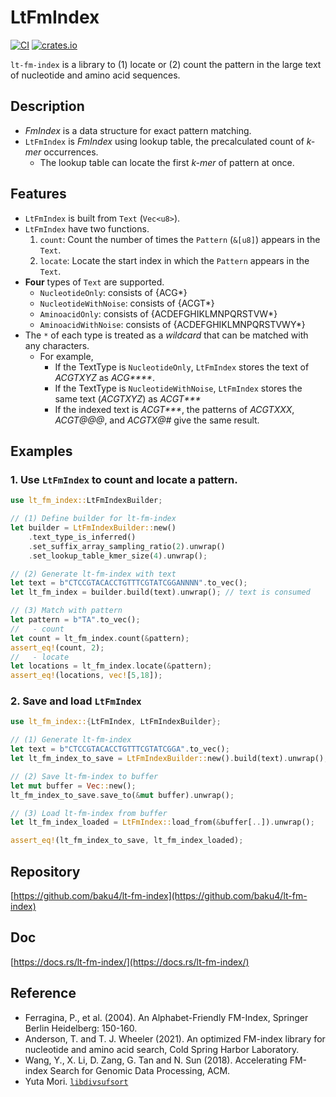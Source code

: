 # LtFmIndex
[![CI](https://github.com/baku4/lt-fm-index/actions/workflows/rust.yml/badge.svg?branch=main)](https://github.com/baku4/lt-fm-index/actions/workflows/rust.yml)
[![crates.io](https://img.shields.io/crates/v/lt-fm-index.svg)](https://crates.io/crates/lt-fm-index)

`lt-fm-index` is a library to (1) locate or (2) count the pattern in the large text of nucleotide and amino acid sequences.
## Description
- *FmIndex* is a data structure for exact pattern matching.
- `LtFmIndex` is *FmIndex* using lookup table, the precalculated count of *k-mer* occurrences.
  - The lookup table can locate the first *k-mer* of pattern at once.
## Features
- `LtFmIndex` is built from `Text` (`Vec<u8>`).
- `LtFmIndex` have two functions.
    1. `count`: Count the number of times the `Pattern` (`&[u8]`) appears in the `Text`.
    2. `locate`: Locate the start index in which the `Pattern` appears in the `Text`.
- **Four** types of `Text` are supported.
    - `NucleotideOnly`: consists of {ACG*}
    - `NucleotideWithNoise`: consists of {ACGT*}
    - `AminoacidOnly`: consists of {ACDEFGHIKLMNPQRSTVW*}
    - `AminoacidWithNoise`: consists of {ACDEFGHIKLMNPQRSTVWY*}
- The `*` of each type is treated as a *wildcard* that can be matched with any characters.
    - For example,
        - If the TextType is `NucleotideOnly`, `LtFmIndex` stores the text of *ACGTXYZ* as <i>ACG****</i>.
        - If the TextType is `NucleotideWithNoise`, `LtFmIndex` stores the same text (*ACGTXYZ*) as <i>ACGT***</i>
        - If the indexed text is <i>ACGT***</i>, the patterns of *ACGTXXX*, *ACGT@@@*, and *ACGTX@#* give the same result.
## Examples
### 1. Use `LtFmIndex` to count and locate a pattern.
```rust
use lt_fm_index::LtFmIndexBuilder;

// (1) Define builder for lt-fm-index
let builder = LtFmIndexBuilder::new()
    .text_type_is_inferred()
    .set_suffix_array_sampling_ratio(2).unwrap()
    .set_lookup_table_kmer_size(4).unwrap();

// (2) Generate lt-fm-index with text
let text = b"CTCCGTACACCTGTTTCGTATCGGANNNN".to_vec();
let lt_fm_index = builder.build(text).unwrap(); // text is consumed

// (3) Match with pattern
let pattern = b"TA".to_vec();
//   - count
let count = lt_fm_index.count(&pattern);
assert_eq!(count, 2);
//   - locate
let locations = lt_fm_index.locate(&pattern);
assert_eq!(locations, vec![5,18]);
```
### 2. Save and load `LtFmIndex`
```rust
use lt_fm_index::{LtFmIndex, LtFmIndexBuilder};

// (1) Generate lt-fm-index
let text = b"CTCCGTACACCTGTTTCGTATCGGA".to_vec();
let lt_fm_index_to_save = LtFmIndexBuilder::new().build(text).unwrap();

// (2) Save lt-fm-index to buffer
let mut buffer = Vec::new();
lt_fm_index_to_save.save_to(&mut buffer).unwrap();

// (3) Load lt-fm-index from buffer
let lt_fm_index_loaded = LtFmIndex::load_from(&buffer[..]).unwrap();

assert_eq!(lt_fm_index_to_save, lt_fm_index_loaded);
```
## Repository
[https://github.com/baku4/lt-fm-index](https://github.com/baku4/lt-fm-index)
## Doc
[https://docs.rs/lt-fm-index/](https://docs.rs/lt-fm-index/)
## Reference
- Ferragina, P., et al. (2004). An Alphabet-Friendly FM-Index, Springer Berlin Heidelberg: 150-160.
- Anderson, T. and T. J. Wheeler (2021). An optimized FM-index library for nucleotide and amino acid search, Cold Spring Harbor Laboratory.
- Wang, Y., X. Li, D. Zang, G. Tan and N. Sun (2018). Accelerating FM-index Search for Genomic Data Processing, ACM.
- Yuta Mori. [`libdivsufsort`](https://github.com/y-256/libdivsufsort)